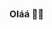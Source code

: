 ### Oláá 👋👋

<!--
Me chamo Vitor, sou dev full stack MERN (mongo db, express,reactjs, nodejs).
Fique à vontade para olhar meus repositórios, qualquer dúvida ou quiser perguntar qualquer coisa vou deixar meu e-mail e linkedin para contato!

:simple_smile:
